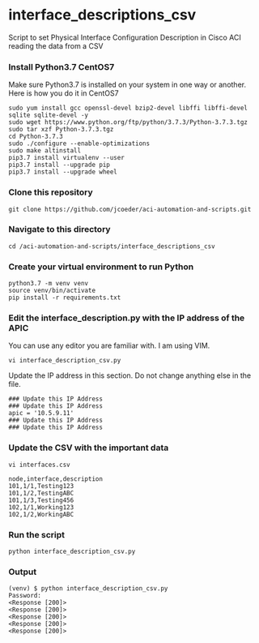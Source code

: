 # interface_descriptions_csv
Script to set Physical Interface Configuration Description in Cisco ACI reading the data from a CSV

### Install Python3.7 CentOS7
Make sure Python3.7 is installed on your system in one way or another.  Here is how you do it in CentOS7
```
sudo yum install gcc openssl-devel bzip2-devel libffi libffi-devel sqlite sqlite-devel -y
sudo wget https://www.python.org/ftp/python/3.7.3/Python-3.7.3.tgz
sudo tar xzf Python-3.7.3.tgz
cd Python-3.7.3
sudo ./configure --enable-optimizations
sudo make altinstall
pip3.7 install virtualenv --user
pip3.7 install --upgrade pip
pip3.7 install --upgrade wheel
```

### Clone this repository
```git clone https://github.com/jcoeder/aci-automation-and-scripts.git```

### Navigate to this directory
```cd /aci-automation-and-scripts/interface_descriptions_csv```

### Create your virtual environment to run Python
```
python3.7 -m venv venv
source venv/bin/activate
pip install -r requirements.txt
```

### Edit the interface_description.py with the IP address of the APIC
You can use any editor you are familiar with.  I am using VIM.
```
vi interface_description_csv.py
```
Update the IP address in this section.  Do not change anything else in the file.
```
### Update this IP Address
### Update this IP Address
apic = '10.5.9.11'
### Update this IP Address
### Update this IP Address
```

### Update the CSV with the important data

`vi interfaces.csv`

```
node,interface,description
101,1/1,Testing123
101,1/2,TestingABC
101,1/3,Testing456
102,1/1,Working123
102,1/2,WorkingABC
```
### Run the script
```python interface_description_csv.py```

### Output
```
(venv) $ python interface_description_csv.py
Password: 
<Response [200]>
<Response [200]>
<Response [200]>
<Response [200]>
<Response [200]>
